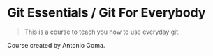 # Git Essentials / Git For Everybody

> This is a course to teach you how to use everyday git.

Course created by Antonio Goma.
